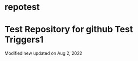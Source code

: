 # repotest

Test Repository for github
Test Triggers1
===========================
Modified new
updated on Aug 2, 2022
